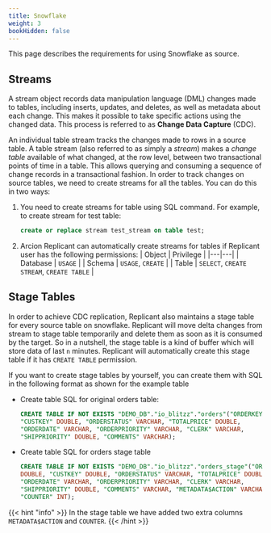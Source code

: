 ```yaml
---
title: Snowflake
weight: 3
bookHidden: false 
---
```


This page describes the requirements for using Snowflake as source.

## Streams
A stream object records data manipulation language (DML) changes made to tables, including inserts, updates, and deletes, as well as metadata about each change. This makes it possible to take specific actions using the changed data. This process is referred to as **Change Data Capture** (CDC). 

An individual table stream tracks the changes made to rows in a source table. A table stream (also referred to as simply a *stream*) makes a *change table* available of what changed, at the row level, between two transactional points of time in a table. This allows querying and consuming a sequence of change records in a transactional fashion. In order to track changes on source tables, we need to create streams for all the tables. You can do this in two ways: 

1. You need to create streams for table using SQL command. For example, to create stream for test table:
    ```sql
    create or replace stream test_stream on table test;
    ```
2. Arcion Replicant can automatically create streams for tables if Replicant user has the following permissions:
  | Object | Privilege |
  |---|---|
  | Database | `USAGE` |
  | Schema | `USAGE`, `CREATE` |
  | Table | `SELECT`, `CREATE STREAM`, `CREATE TABLE` |

## Stage Tables
In order to achieve CDC replication, Replicant also maintains a stage table for every source table on snowflake. Replicant will move delta changes from stream to stage table temporarily and delete them as soon as it is consumed by the target. So in a nutshell, the stage table is a kind of buffer which will store data of last `n` minutes. Replicant will automatically create this stage table if it has `CREATE TABLE` permission. 

If you want to create stage tables by yourself, you can create them with SQL in the following format as shown for the example table

- Create table SQL for original orders table:

  ```SQL
  CREATE TABLE IF NOT EXISTS "DEMO_DB"."io_blitzz"."orders"("ORDERKEY" DOUBLE,
  "CUSTKEY" DOUBLE, "ORDERSTATUS" VARCHAR, "TOTALPRICE" DOUBLE,
  "ORDERDATE" VARCHAR, "ORDERPRIORITY" VARCHAR, "CLERK" VARCHAR,
  "SHIPPRIORITY" DOUBLE, "COMMENTS" VARCHAR);
  ```
- Create table SQL for orders stage table

  ```SQL
  CREATE TABLE IF NOT EXISTS "DEMO_DB"."io_blitzz"."orders_stage"("ORDERKEY"
  DOUBLE, "CUSTKEY" DOUBLE, "ORDERSTATUS" VARCHAR, "TOTALPRICE" DOUBLE,
  "ORDERDATE" VARCHAR, "ORDERPRIORITY" VARCHAR, "CLERK" VARCHAR,
  "SHIPPRIORITY" DOUBLE, "COMMENTS" VARCHAR, "METADATA$ACTION" VARCHAR,
  "COUNTER" INT);
  ```

{{< hint "info" >}}
In the stage table we have added two extra columns `METADATA$ACTION` and `COUNTER`.
{{< /hint >}}